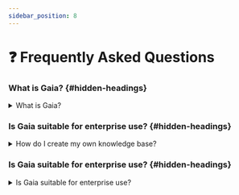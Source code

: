 ```yaml
---
sidebar_position: 8
---
```


# ❓ Frequently Asked Questions

### What is Gaia? {#hidden-headings}
<details>
  <summary>What is Gaia?</summary>

    Gaia is a platform for creating and deploying AI agents. It provides tools and infrastructure to build, train, and manage custom AI solutions for various applications.

</details>

### Is Gaia suitable for enterprise use? {#hidden-headings}
<details>
  <summary>How do I create my own knowledge base?</summary>

    You can create a knowledge base in Gaia through several methods:
    1. [From a plain text file](./knowledge-bases/how-to/text)
    2. [From a markdown file](./knowledge-bases/how-to/markdown)
    3. [From Source/Summary Pairs (or a CSV)](./knowledge-bases/how-to/csv)
    4. [From a PDF file](./knowledge-bases/how-to/pdf)
    5. [From a URL](./knowledge-bases/how-to/firecrawl)

    Each method is detailed in our ["How to create a knowledge base"](./knowledge-bases) guide.

</details>

### Is Gaia suitable for enterprise use? {#hidden-headings}
<details>
  <summary>Is Gaia suitable for enterprise use?</summary>

    Yes, Gaia is designed with enterprise needs in mind. It offers:
    - Scalable infrastructure
    - Security features for sensitive data
    - Integration capabilities with existing systems
    - Customization options for specific industry needs

</details>